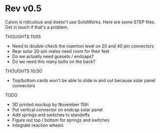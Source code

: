 # Rev v0.5

Calvin is ridiculous and doesn't use SolidWorks.
Here are some STEP files.  Get in touch if that's a problem.

THOUGHTS 11/05
- Need to double-check the insertion level on 20 and 40 pin connectors
- Rear solar 20-pin males need room for their feet
- Do we actually need gussets / endcaps?
- Do we need this many bolts on the back?

THOUGHTS 10/30
- Top/bottom cards won't be able to slide in and out because solar panel connectors

TODO
- 3D printed mockup by November 15th
- Put vertical connector on endcap solar panel
- Add springs and switches to standoffs
- Figure out top / bottom for springs and switches
- Integrate reaction wheels